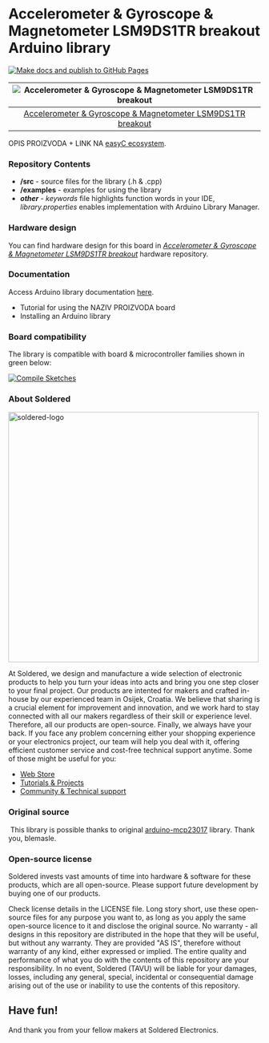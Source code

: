 # Accelerometer & Gyroscope & Magnetometer LSM9DS1TR breakout Arduino library

[![Make docs and publish to GitHub Pages](https://github.com/e-radionicacom/Soldered-Accelerometer-LSM9DS1-Arduino-library/actions/workflows/make_docs.yml/badge.svg?branch=dev)](https://github.com/e-radionicacom/Soldered-Accelerometer-LSM9DS1-Arduino-library/actions/workflows/make_docs.yml)

| ![Accelerometer & Gyroscope & Magnetometer LSM9DS1TR breakout](https://upload.wikimedia.org/wikipedia/commons/8/8f/Example_image.svg) |
| :---------------------------------------------------------------------------------------------: |
| [Accelerometer & Gyroscope & Magnetometer LSM9DS1TR breakout](https://www.solde.red/333069)                                                            |

OPIS PROIZVODA + LINK NA [easyC ecosystem](https://www.soldered.com/en/easyC). 

### Repository Contents
- **/src** - source files for the library (.h & .cpp)
- **/examples** - examples for using the library
- ***other*** - *keywords* file highlights function words in your IDE, *library.properties* enables implementation with Arduino Library Manager.

### Hardware design
You can find hardware design for this board in [*Accelerometer & Gyroscope & Magnetometer LSM9DS1TR breakout*](https://github.com/SolderedElectronics/NAZIVPROIZVODA-hardware-design) hardware repository.

### Documentation

Access Arduino library documentation [here](https://SolderedElectronics.github.io/Soldered-Accelerometer-LSM9DS1-Arduino-library/).

- Tutorial for using the NAZIV PROIZVODA board
- Installing an Arduino library

### Board compatibility

The library is compatible with board & microcontroller families shown in green below: 

[![Compile Sketches](http://github-actions.40ants.com/e-radionicacom/Soldered-Accelerometer-LSM9DS1-Arduino-library/matrix.svg?branch=dev&only=Compile%20Sketches)](https://github.com/e-radionicacom/Soldered-Accelerometer-LSM9DS1-Arduino-library/actions/workflows/compile_test.yml)


### About Soldered
<img src="https://raw.githubusercontent.com/e-radionicacom/Soldered-Accelerometer-LSM9DS1-Arduino-library/dev/extras/Soldered-logo-color.png" alt="soldered-logo" width="500"/>

At Soldered, we design and manufacture a wide selection of electronic products to help you turn your ideas into acts and bring you one step closer to your final project. Our products are intented for makers and crafted in-house by our experienced team in Osijek, Croatia. We believe that sharing is a crucial element for improvement and innovation, and we work hard to stay connected with all our makers regardless of their skill or experience level. Therefore, all our products are open-source. Finally, we always have your back. If you face any problem concerning either your shopping experience or your electronics project, our team will help you deal with it, offering efficient customer service and cost-free technical support anytime. Some of those might be useful for you:

- [Web Store](https://www.soldered.com/shop)
- [Tutorials & Projects](https://soldered.com/learn)
- [Community & Technical support](https://soldered.com/community)


### Original source
​
This library is possible thanks to original [arduino-mcp23017](https://github.com/blemasle/arduino-mcp23017) library. Thank you, blemasle. 


### Open-source license
Soldered invests vast amounts of time into hardware & software for these products, which are all open-source. Please support future development by buying one of our products. 

Check license details in the LICENSE file. Long story short, use these open-source files for any purpose you want to, as long as you apply the same open-source licence to it and disclose the original source. No warranty - all designs in this repository are distributed in the hope that they will be useful, but without any warranty. They are provided "AS IS", therefore without warranty of any kind, either expressed or implied. The entire quality and performance of what you do with the contents of this repository are your responsibility. In no event, Soldered (TAVU) will be liable for your damages, losses, including any general, special, incidental or consequential damage arising out of the use or inability to use the contents of this repository. 

## Have fun! 
And thank you from your fellow makers at Soldered Electronics.